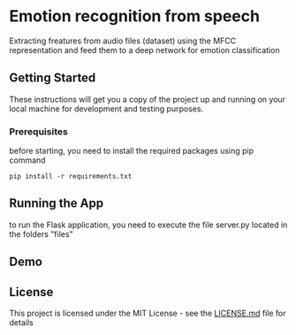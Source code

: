 # Emotion recognition from speech

Extracting freatures from audio files (dataset) using the MFCC representation and feed them to a deep network for emotion classification

## Getting Started

These instructions will get you a copy of the project up and running on your local machine for development and testing purposes.

### Prerequisites

before starting, you need to install the required packages using pip command

```
pip install -r requirements.txt
```


## Running the App

to run the Flask application, you need to execute the file server.py located in the folders "files" 


## Demo




## License

This project is licensed under the MIT License - see the [LICENSE.md](LICENSE.md) file for details
